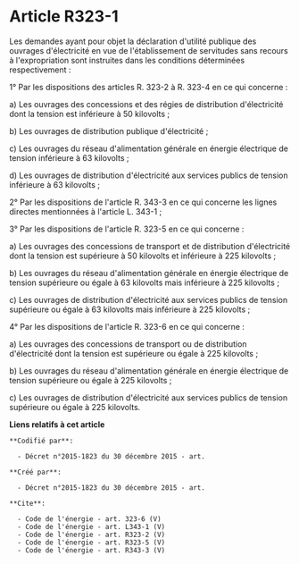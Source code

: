 # Article R323-1

Les demandes ayant pour objet la déclaration d'utilité publique des ouvrages d'électricité en vue de l'établissement de
servitudes sans recours à l'expropriation sont instruites dans les conditions déterminées respectivement : 

1° Par les dispositions des articles R. 323-2 à R. 323-4 en ce qui concerne : 

a) Les ouvrages des concessions et des régies de distribution d'électricité dont la tension est inférieure à 50 kilovolts ; 

b) Les ouvrages de distribution publique d'électricité ; 

c) Les ouvrages du réseau d'alimentation générale en énergie électrique de tension inférieure à 63 kilovolts ;

d) Les ouvrages de distribution d'électricité aux services publics de tension inférieure à 63 kilovolts ; 

2° Par les dispositions de l'article R. 343-3 en ce qui concerne les lignes directes mentionnées à l'article L. 343-1 ; 

3° Par les dispositions de l'article R. 323-5 en ce qui concerne : 

a) Les ouvrages des concessions de transport et de distribution d'électricité dont la tension est supérieure à 50 kilovolts
et inférieure à 225 kilovolts ; 

b) Les ouvrages du réseau d'alimentation générale en énergie électrique de tension supérieure ou égale à 63 kilovolts mais
inférieure à 225 kilovolts ; 

c) Les ouvrages de distribution d'électricité aux services publics de tension supérieure ou égale à 63 kilovolts mais
inférieure à 225 kilovolts ; 

4° Par les dispositions de l'article R. 323-6 en ce qui concerne : 

a) Les ouvrages des concessions de transport ou de distribution d'électricité dont la tension est supérieure ou égale à 225
kilovolts ;

b) Les ouvrages du réseau d'alimentation générale en énergie électrique de tension supérieure ou égale à 225 kilovolts ; 

c) Les ouvrages de distribution d'électricité aux services publics de tension supérieure ou égale à 225 kilovolts.

**Liens relatifs à cet article**

	**Codifié par**:

	  - Décret n°2015-1823 du 30 décembre 2015 - art.

	**Créé par**:

	  - Décret n°2015-1823 du 30 décembre 2015 - art.

	**Cite**:

	  - Code de l'énergie - art. 323-6 (V)
	  - Code de l'énergie - art. L343-1 (V)
	  - Code de l'énergie - art. R323-2 (V)
	  - Code de l'énergie - art. R323-5 (V)
	  - Code de l'énergie - art. R343-3 (V)
